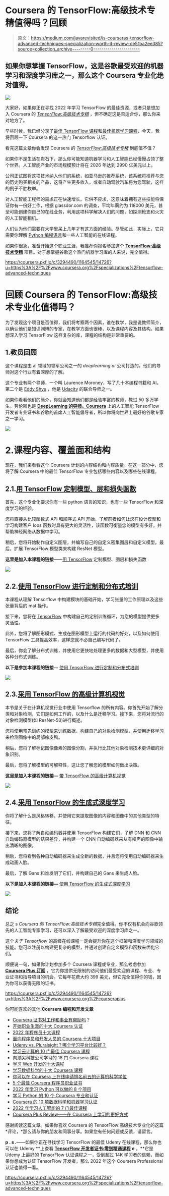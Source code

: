 # Coursera 的 TensorFlow:高级技术专精值得吗？回顾

> 原文：<https://medium.com/javarevisited/is-courseras-tensorflow-advanced-techniques-specialization-worth-it-review-de51ba2ee385?source=collection_archive---------0----------------------->

## 如果你想掌握 TensorFlow，这是谷歌最受欢迎的机器学习和深度学习库之一，那么这个 Coursera 专业化绝对值得。

[![](img/1b72b01c41ed822d4f0b73d93b5aa3f6.png)](https://coursera.pxf.io/c/3294490/1164545/14726?u=https%3A%2F%2Fwww.coursera.org%2Fspecializations%2Ftensorflow-advanced-techniques)

大家好，如果你正在寻找 2022 年学习 TensorFlow 的最佳资源，或者只是想加入 Coursera 的 [*TensorFlow:高级技术专精*](https://coursera.pxf.io/c/3294490/1164545/14726?u=https%3A%2F%2Fwww.coursera.org%2Fspecializations%2Ftensorflow-advanced-techniques) ，但不确定这是否适合你，那么你来对地方了。

早些时候，我已经分享了[最佳 TensorFlow 课程](https://javarevisited.blogspot.com/2018/08/top-5-tensorflow-and-machine-learning-courses-online-programmers.html)和[最佳机器学习课程](/javarevisited/top-10-machine-learning-and-data-science-certifications-and-training-courses-for-beginners-and-a6308497b764)，今天，我将回顾一下 Coursera 的这一热门 Tensorflow 认证。

看完这篇文章你会发现 Coursera 的 [*TensorFlow:高级技术专精*](https://coursera.pxf.io/c/3294490/1164545/14726?u=https%3A%2F%2Fwww.coursera.org%2Fspecializations%2Ftensorflow-advanced-techniques) 到底值不值？

如果你不是生活在岩石下，那么你可能知道机器学习和人工智能已经慢慢占领了整个世界。人工智能产业的市场规模预计将在 2026 年达到 2990 亿美元以上。

公司正试图将这项技术纳入他们的系统，如亚马逊的推荐系统，该系统将推荐与您的历史购买相关的产品，这将产生更多收入，或者自动驾驶汽车将为您驾驶，这样的例子不胜枚举。

对人工智能工程师的需求正在快速增长。它供不应求，这意味着拥有这些技能将保证你有一份好工作，根据 glassdor.com 的调查，平均年薪约为 118000 美元，甚至可能创建你自己的在线业务，利用这项科学解决人们的问题，如探测枪支和火灾的人工智能相机。

人们认为他们需要在大学里呆上几年才有这方面的经验。尽管如此，实际上，它只需要你理解 [Python 编程语言](/javarevisited/8-advanced-python-programming-courses-for-intermediate-programmer-cc3bd47a4d19)和一些人工智能的在线课程。

如果你很急，准备开始这个职业生涯，我推荐你报名参加这个 [**TensorFlow:高级技术专精**](https://coursera.pxf.io/c/3294490/1164545/14726?u=https%3A%2F%2Fwww.coursera.org%2Fspecializations%2Ftensorflow-advanced-techniques) 项目。对于想掌握谷歌这个热门机器学习库的人来说，完全值得。

<https://coursera.pxf.io/c/3294490/1164545/14726?u=https%3A%2F%2Fwww.coursera.org%2Fspecializations%2Ftensorflow-advanced-techniques>  

# 回顾 Coursera 的 TensorFlow:高级技术专业化值得吗？

为了发现这个项目是否值得，我们将考察两个因素，谁在教学，我是说教师简介，以确认他们是知识渊博的专家，在教学方面也很棒，以及课程内容及其结构。如果想深入学习 TensorFlow 这样复杂的库，课程的结构是非常重要的。

## 1.教员回顾

这个课程是由 ai 领域的领军公司之一的 *deeplearning.ai* 公司打造的，他们的导师对这个行业有着深厚的了解。

这个专业有两个导师，一个叫 Laurence Moroney，写了几十本编程书籍和 AI。第二个是 [Eddy Shyu](https://click.linksynergy.com/deeplink?id=JVFxdTr9V80&mid=40328&murl=https%3A%2F%2Fwww.coursera.org%2Finstructor%2Feddy-shyu) ，他是 [Udacity](https://imp.i115008.net/c/1193463/786224/11298?u=https%3A%2F%2Fwww.udacity.com%2F) 的联合导师之一。

如果你看看他们的简介，你就会知道他们都是经验丰富的教师，教过 50 多万学生。劳伦斯也是 [**DeepLearning 的导师。Coursera**](https://coursera.pxf.io/c/3294490/1164545/14726?u=https%3A%2F%2Fwww.coursera.org%2Fprofessional-certificates%2Ftensorflow-in-practice) 上的人工智能 TensorFlow 开发者专业证书和谷歌的首席人工智能倡导者，所以你将向世界上最好的谷歌专家之一学习。

[![](img/696de89da00943ca6f7682ce74f3b4ea.png)](https://coursera.pxf.io/c/3294490/1164545/14726?u=https%3A%2F%2Fwww.coursera.org%2Fprofessional-certificates%2Ftensorflow-in-practice)

# 2.课程内容、覆盖面和结构

现在，我们来看看这个 Coursera 计划的内容结构和内容质量。在这一部分中，您将了解 Coursera 中的最佳 TensorFlow 专业包括哪些内容以及哪些在线课程。

## 2.1.[用 TensorFlow 定制模型、层和损失函数](https://coursera.pxf.io/c/3294490/1164545/14726?u=https%3A%2F%2Fwww.coursera.org%2Flearn%2Fcustom-models-layers-loss-functions-with-tensorflow)

首先，这个专业化要求你有一些 python 语言的知识，也有一些 TensorFlow 和深度学习的经验。

您将直接从比较函数式 API 和顺序式 API 开始，了解前者如何让您在设计模型和学习构建客户 loos 函数时具有更大的灵活性，该函数可衡量您的模型有多好，并帮助神经网络从数据中学习。

稍后，您将开始制作自定义图层，并编写自己的自定义密集图层和自定义模型。最后，扩展 TensorFlow 模型类来构建 ResNet 模型。

**这里是加入本课程的链接**——[用 TensorFlow](https://coursera.pxf.io/c/3294490/1164545/14726?u=https%3A%2F%2Fwww.coursera.org%2Flearn%2Fcustom-models-layers-loss-functions-with-tensorflow) 定制模型、图层和损失函数

[![](img/e245a27b3579313655d1a9c7a07b3dbc.png)](https://coursera.pxf.io/c/3294490/1164545/14726?u=https%3A%2F%2Fwww.coursera.org%2Flearn%2Fcustom-models-layers-loss-functions-with-tensorflow)

## 2.2.[使用 TensorFlow 进行定制和分布式培训](https://coursera.pxf.io/c/3294490/1164545/14726?u=https%3A%2F%2Fwww.coursera.org%2Flearn%2Fcustom-distributed-training-with-tensorflow)

本课程从理解 Tensorflow 中构建模块的基础开始，学习张量的工作原理以及这些张量背后的 mat 操作。

接下来，您将在 [TensorFlow](https://becominghuman.ai/top-10-courses-to-learn-tensorflow-for-machine-learning-in-2020-39a31e7cd84b) 中构建自己的定制训练循环，为您的模型提供更多灵活性。

此外，您将了解图形模式、生成在图形模型上运行的代码的好处，以及如何使用 TensorFlow 工具提高效率，这样您就不必自己编写代码了。

最后，你会了解分布式训练，并使用它更快地处理更多的数据和大型模型，并使用各种分布式训练。

**以下是参加本课程的链接—** [使用 TensorFlow 进行定制和分布式培训](https://coursera.pxf.io/c/3294490/1164545/14726?u=https%3A%2F%2Fwww.coursera.org%2Flearn%2Fcustom-distributed-training-with-tensorflow)

[![](img/0221bfa5a281894816e70f0f9a7e414a.png)](https://coursera.pxf.io/c/3294490/1164545/14726?u=https%3A%2F%2Fwww.coursera.org%2Flearn%2Fcustom-distributed-training-with-tensorflow)

## 2.3.[采用 TensorFlow 的高级计算机视觉](https://coursera.pxf.io/c/3294490/1164545/14726?u=https%3A%2F%2Fwww.coursera.org%2Flearn%2Fadvanced-computer-vision-with-tensorflow)

本节是关于在计算机视觉行业中使用 Tensorflow 的所有内容。你首先开始了解分类和对象检测，它们是如何工作的，以及什么是迁移学习。接下来，您将对流行的对象检测模型(如 ResNet-50)进行概述。

您将使用预先训练的模型来训练数据，构建自己的对象检测模型，并使用迁移学习来检测图像中的局部橡皮鸭。

稍后，您将了解标记图像像素的图像分割，并执行比其他对象检测技术更详细的对象识别。

最后，您将了解模型的可解释性，这让您了解您的模型如何做出决策。

**这里是加入本课程的链接—** [带 TensorFlow 的高级计算机视觉](https://coursera.pxf.io/c/3294490/1164545/14726?u=https%3A%2F%2Fwww.coursera.org%2Flearn%2Fadvanced-computer-vision-with-tensorflow)

[![](img/b312f681f9964d40388ad59b314c460b.png)](https://coursera.pxf.io/c/3294490/1164545/14726?u=https%3A%2F%2Fwww.coursera.org%2Flearn%2Fadvanced-computer-vision-with-tensorflow)

## 2.4.[采用 TensorFlow 的生成式深度学习](https://coursera.pxf.io/c/3294490/1164545/14726?u=https%3A%2F%2Fwww.coursera.org%2Flearn%2Fgenerative-deep-learning-with-tensorflow)

你将了解什么是风格转移，并使用它来提取图像的内容和图像中的其他类型的特征。

接下来，您将了解自动编码器并使用 TensorFlow 构建它们，了解 DNN 和 CNN 自动编码器模型的结果差异，并构建一个 CNN 自动编码器来从有噪声的图像中输出清晰的图像。

稍后，您将看到各种自动编码器来生成全新的数据，并且您将使用自动编码器来生成动画人脸。

最后，了解 Gans 和谁发明了它们，并构建自己的 Gans 来生成人脸。

**以下是加入本课程的链接—** [使用 TensorFlow 的生成式深度学习](https://coursera.pxf.io/c/3294490/1164545/14726?u=https%3A%2F%2Fwww.coursera.org%2Flearn%2Fgenerative-deep-learning-with-tensorflow)

[![](img/4bf2a7815a444e86c515cf2ba2727571.png)](https://coursera.pxf.io/c/3294490/1164545/14726?u=https%3A%2F%2Fwww.coursera.org%2Flearn%2Fgenerative-deep-learning-with-tensorflow)

## 结论

总之 s *Coursera 的 TensorFlow:高级技术专精*完全值得。你不仅有机会向谷歌领先的人工智能专家学习，还可以深入了解最受欢迎的深度学习库之一。

这个*关于 Tensorflow* 的高级在线课程一定会提升你在这个框架和深度学习领域的技能。您可以注册以构建更复杂的模型，并通过创建自定义模型和函数来优化它们。

顺便说一句，如果你计划参加多个 Coursera 课程或专业，那么考虑参加 [**Coursera Plus 订阅**](https://coursera.pxf.io/c/3294490/1164545/14726?u=https%3A%2F%2Fwww.coursera.org%2Fcourseraplus) ，它为你提供无限制的访问他们最受欢迎的课程、专业、专业证书和指导项目的机会。它每年花费大约 399 美元，但它完全值得你的钱，因为你可以获得无限的证书。

<https://coursera.pxf.io/c/3294490/1164545/14726?u=https%3A%2F%2Fwww.coursera.org%2Fcourseraplus>  

你可能喜欢的其他 **Coursera 编程和开发文章**

*   [Coursera 证书对工作和事业有帮助吗](https://javarevisited.blogspot.com/2020/02/does-udemy-coursera-edx-educative-or.html)？
*   [开始职业生涯的十大 Coursera 认证](/javarevisited/top-10-coursera-certificates-to-start-your-career-in-cloud-data-science-ai-mainframe-and-it-558690c83587)
*   [2022 年程序员十大课程](https://javarevisited.blogspot.com/2020/08/top-10-coursera-courses-specilizations-and-certifications.html)
*   [面向程序员和开发人员的 Coursera 十大项目](https://javarevisited.blogspot.com/2020/08/top-10-coursera-projects-to-learn-essential-programming-skills.html)
*   [Udemy vs. Pluralsight？哪个学习平台比较好？](https://javarevisited.blogspot.com/2019/10/udemy-vs-pluralsight-review-which-is-better-to-learn-code.html)
*   [学习云计算的 10 门最佳 Coursera 课程](https://javarevisited.blogspot.com/2020/08/top-10-coursera-certifications-to-learn-cloud-computing-aws.html#axzz6WK1yC5WW)
*   向顶尖科技公司学习的 18 门 Coursera 课程
*   [学习 Web 开发的十大课程](https://javarevisited.blogspot.com/2020/08/top-10-coursera-certifications-to-learn-web-development.html)
*   [学习数据科学的十大 Coursera 课程](https://javarevisited.blogspot.com/2020/08/top-10-coursera-certifications-to-learn-Data-Science-Visualization-and-Data-Analysis.html)
*   [你可以在 Coursera 上在线申请排名前五的计算机科学学位](https://javarevisited.blogspot.com/2020/04/is-it-possible-to-get-master-of-computer-science-degree-online-coursera.html)
*   [5 个最佳 Coursera 程序员职业证书](https://javarevisited.blogspot.com/2019/10/top-5-coursera-professional-certificates-for-programmers-IT-professionals.html)
*   [2022 年学习 Python 可以做的 8 个项目](/javarevisited/8-projects-you-can-buil-to-learn-python-in-2020-251dd5350d56)
*   [学习 Python 的 10 个 Coursera 专业和认证](https://javarevisited.blogspot.com/2020/02/10-best-coursera-courses--for-python.html)
*   [Coursera 的 10 项数据科学和机器学习认证](/javarevisited/top-10-machine-learning-and-data-science-certifications-and-training-courses-for-beginners-and-a6308497b764)
*   [2022 年学习人工智能的 7 门最佳课程](/javarevisited/7-best-courses-to-learn-artificial-intelligence-in-2020-26d59d62f6fe)
*   [Coursera Plus Review——在 Coursera 上学习的更好方式](https://javarevisited.blogspot.com/2020/08/coursera-plus-better-way-to-take-coursera-courses-specilizations-certification.html)

感谢阅读这篇文章。如果你喜欢 Coursera 的 TensorFlow:高级技术专业化的这篇*评论，*那么请与你的朋友和同事分享。如果您有任何问题或反馈，请留言。

**p . s .**——如果你正在寻找学习 TensorFlow 的最佳 Udemy 在线课程，那么你也可以在 Udemy **上查看 [**TensorFlow 开发者证书:零到精通课程**](https://click.linksynergy.com/deeplink?id=JVFxdTr9V80&mid=39197&murl=https%3A%2F%2Fwww.udemy.com%2Fcourse%2Ftensorflow-developer-certificate-machine-learning-zero-to-mastery%2F) **e** 。**它是 Udemy 上最好的 TensorFlow 认证课程之一，受到超过 14K 学习者的信赖，而如果你想成为认证 TensorFlow 开发者，那么 2022 年这个 Coursera Professional 认证也值得一看。

<https://coursera.pxf.io/c/3294490/1164545/14726?u=https%3A%2F%2Fwww.coursera.org%2Fspecializations%2Ftensorflow-advanced-techniques> 